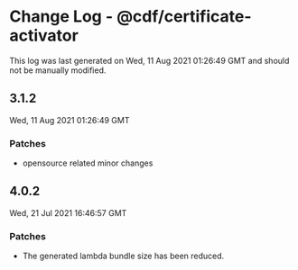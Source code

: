 # Change Log - @cdf/certificate-activator

This log was last generated on Wed, 11 Aug 2021 01:26:49 GMT and should not be manually modified.

## 3.1.2
Wed, 11 Aug 2021 01:26:49 GMT

### Patches

- opensource related minor changes

## 4.0.2
Wed, 21 Jul 2021 16:46:57 GMT

### Patches

- The generated lambda bundle size has been reduced.

